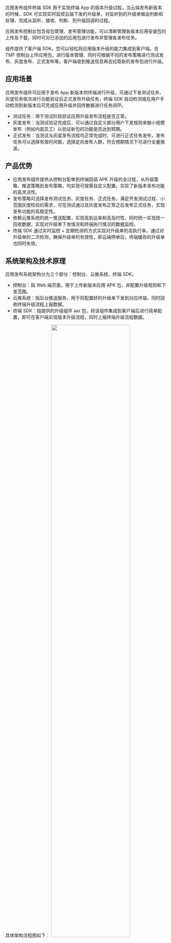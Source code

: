 应用发布组件终端 SDK 用于实现终端 App 的版本升级过程，当云端发布新版本的时候，SDK 可实现实时监控云端下发的升级单，对监听到的升级单做出判断和处理，完成从监听、接收、判断、到升级回调的过程。

应用发布控制台包含母包管理、发布管理功能，可以清晰管理各版本应用安装包的上传及下载，同时可对已添加的应用包进行发布并管理各发布任务。

组件提供了客户端 SDK，您可以轻松将应用版本升级的能力集成到客户端。在 TMF 控制台上传应用包，进行版本管理，同时可根据不同的发布策略进行测试发布、灰度发布、正式发布等。客户端收到推送信息再去拉取新的发布包进行升级。

## 应用场景
应用发布组件可应用于发布 App 新版本供终端进行升级，可通过下发测试任务、灰度任务依次进行功能验证后正式发布升级任务，终端 SDK 自动检测或在用户手动检测到新版本后可完成应用升级并回传数据进行任务闭环。
- 测试任务：用于测试阶段验证应用升级发布流程是否正常。
- 灰度发布：当测试验证完成后，可以通过自定义部分用户下发规则来做小规模发布（例如内部员工）以验证新包的功能是否达到预期。
- 正式发布：当测试与灰度发布流程均正常完成时，可进行正式任务发布，发布任务可以选择有效时间窗，选择定向发布人群，符合预期情况下可进行全量推送。                         

## 产品优势
- 应用发布组件提供从控制台配单到终端回调 APK 升级的全过程，从升级策略、推送策略到发布策略，均实现可按需自定义配置，实现了新版本发布功能的高灵活性。
- 发布策略可选择发布测试任务、灰度任务、正式任务，满足开发测试过程、小范围灰度检验的需求，可在测试通过且灰度发布正常之后发布正式任务，实现发布功能的高稳定性。
- 依赖云推系统的统一推送配置，实现高到达率和高及时性，同时统一实现统一回收数据，实现对升级单下发情况和终端执行情况的数据监控。
- 终端 SDK 通过实时监控 + 定期检测的方式实现对升级单的高执行率，通过对升级单的二次检测，确保升级单的有效性，即云端停单后，终端缓存的升级单也同时失效。

## 系统架构及技术原理
应用发布系统架构分为三个部分：控制台、云推系统、终端 SDK。
- 控制台：指 Web 端页面，用于上传新版本应用 APK 包，并配置升级规则和下发范围。
- 云推系统：指后台推送服务，用于将配置好的升级单下发到对应终端，同时回收终端升级流程上报数据。
- 终端 SDK：指提供的升级组件 aar 包，将该组件集成到客户端后进行简单配置，即可在客户端实现版本升级流程，同时上报终端升级流程数据。

具体架构流程图如下：
<img src="https://qcloudimg.tencent-cloud.cn/raw/3df96a32d6212e73a639d2289b72abcd.png" width="70%">
